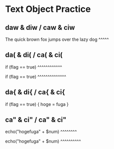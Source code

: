 # Text Object Practice

## daw & diw / caw & ciw

The quick brown fox jumps over the lazy dog
          ^^^^^

## da( & di( / ca( & ci(

if (flag == true)
    ^^^^^^^^^^^^

if (flag == true)
   ^^^^^^^^^^^^^^

## da{ & di{ / ca{ & ci{

if (flag == true) {
    hoge = fuga
}


## ca" & ci" / ca" & ci"

echo("hogefuga" + $num)
      ^^^^^^^^

echo("hogefuga" + $num)
     ^^^^^^^^^^


